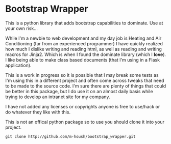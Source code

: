 # Bootstrap Wrapper

This is a python library that adds bootstrap capabilities to dominate.  Use at your own risk...  

While I'm a newbie to web development and my day job is Heating and Air Conditioning (far from an experienced programmer) I have quickly realized how much I dislike writing and reading html, as well as reading and writing macros for Jinja2.  Which is when I found the dominate library (which I **love**).  I like being able to make class based documents (that I'm using in a Flask application).

This is a work in progress so it is possible that I may break some tests as I'm using this in a different project and often come across tweaks that need to be made to the source code.  I'm sure there are plenty of things that could be better in this package, but I do use it on an almost daily basis while trying to develop an intranet site for my company.

I have not added any licenses or copyrights anyone is free to use/hack or do whatever they like with this.

This is not an offical python package so to use you should clone it into your project.

```git clone http://github.com/m-housh/bootstrap_wrapper.git```
